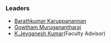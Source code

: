 ### Leaders
* [Barathkumar Karuppanannan](mailto:barathkumar.karuppanannan@owasp.org)
* [Gowtham Muruganantharaj](mailto:gowtham.muruganantharaj@owasp.org)
* [K.Jeyganesh  Kumar](mailto:jeyganesh.kumar@owasp.org)(Faculty Advisor)
